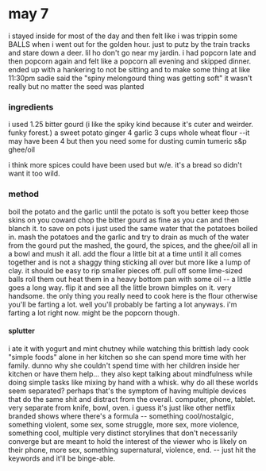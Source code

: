 # may 7

i stayed inside for most of the day and then felt like i was trippin some BALLS when i went out for the golden hour. just to putz by the train tracks and stare down a deer.
lil ho don't go near my jardin.
i had popcorn late and then popcorn again and felt like a popcorn all evening and skipped dinner.
ended up with a hankering to not be sitting and to make some thing at like 11:30pm
sadie said the "spiny melongourd thing was getting soft"
it wasn't really but no matter the seed was planted

### ingredients

i used 1.25 bitter gourd (i like the spiky kind because it's cuter and weirder. funky forest.) 
a sweet potato
ginger
4 garlic
3 cups whole wheat flour --it may have been 4 but then you need some for dusting
cumin
tumeric
s&p
ghee/oil

i think more spices could have been used but w/e. it's a bread so didn't want it too wild.

### method

boil the potato and the garlic until the potato is soft
you better keep those skins on you coward
chop the bitter gourd as fine as you can and then blanch it. to save on pots i just used the same water that the potatoes boiled in.
mash the potatoes and the garlic and try to drain as much of the water from the gourd
put the mashed, the gourd, the spices, and the ghee/oil all in a bowl and mush it all. add the flour a little bit at a time until it all comes together and is not a shaggy thing sticking all over but more like a lump of clay. it should be easy to rip smaller pieces off.
pull off some lime-sized balls
roll them out
heat them in a heavy bottom pan with some oil -- a little goes a long way.
flip it and see all the little brown bimples on it. very handsome. the only thing you really need to cook here is the flour otherwise you'll be farting a lot. well you'll probably be farting a lot anyways. i'm farting a lot right now. might be the popcorn though.

#### splutter

i ate it with yogurt and mint chutney while watching this brittish lady cook "simple foods" alone in her kitchen so she can spend more time with her family.
dunno why she couldn't spend time with her children inside her kitchen or have them help... they also kept talking about mindfulness while doing simple tasks like mixing by hand with a whisk. why do all these worlds seem separated? perhaps that's the symptom of having multiple devices that do the same shit and distract from the overall. computer, phone, tablet. very separate from knife, bowl, oven.
i guess it's just like other netflix branded shows where there's a formula -- something cool/nostalgic, something violent, some sex, some struggle, more sex, more violence, something cool, multiple very distinct storylines that don't necessarily converge but are meant to hold the interest of the viewer who is likely on their phone, more sex, something supernatural, violence, end. -- just hit the keywords and it'll be binge-able.

